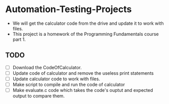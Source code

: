# Automation-Testing-Projects

- We will get the calculator code from the drive and update it to work with files.
- This project is a homework of the Programming Fundamentals course part 1.

## TODO

- [ ] Download the CodeOfCalculator.
- [ ] Update code of calculator and remove the useless print statements
- [ ] Update calculator code to work with files.
- [ ] Make script to compile and run the code of calculator
- [ ] Make evaluate.c code which takes the code's ouptut and expected output to compare them.
